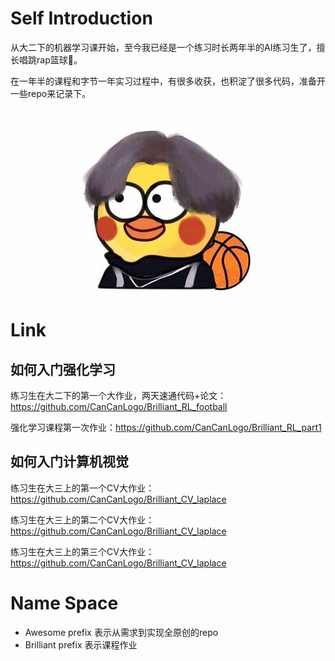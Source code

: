 # Self Introduction

从大二下的机器学习课开始，至今我已经是一个练习时长两年半的AI练习生了，擅长唱跳rap篮球🏀。

在一年半的课程和字节一年实习过程中，有很多收获，也积淀了很多代码，准备开一些repo来记录下。

![两年半练习生](./images/NiGanMa.jpg)



# Link

## 如何入门强化学习

练习生在大二下的第一个大作业，两天速通代码+论文：<https://github.com/CanCanLogo/Brilliant_RL_football>

强化学习课程第一次作业：<https://github.com/CanCanLogo/Brilliant_RL_part1>

## 如何入门计算机视觉

练习生在大三上的第一个CV大作业：<https://github.com/CanCanLogo/Brilliant_CV_laplace>

练习生在大三上的第二个CV大作业：[<https://github.com/CanCanLogo/Brilliant_CV_laplace>](https://github.com/CanCanLogo/Brilliant_CV_SIFT)

练习生在大三上的第三个CV大作业：[<https://github.com/CanCanLogo/Brilliant_CV_laplace>](https://github.com/CanCanLogo/Brilliant_CV_KCF)

# Name Space

- Awesome prefix 表示从需求到实现全原创的repo
- Brilliant prefix 表示课程作业
